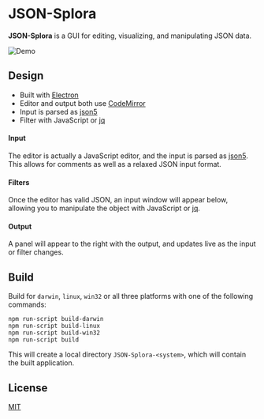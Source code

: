 # JSON-Splora

**JSON-Splora** is a GUI for editing, visualizing, and manipulating JSON data.

![Demo](https://github.com/wellsjo/json-splora/blob/master/app/assets/demo.gif)

## Design
- Built with [Electron](http://electron.atom.io/)
- Editor and output both use [CodeMirror](https://codemirror.net/)
- Input is parsed as [json5](http://json5.org/)
- Filter with JavaScript or [jq](https://stedolan.github.io/jq/)

#### Input
The editor is actually a JavaScript editor, and the input is parsed as [json5](http://json5.org/). This allows for comments as well as a relaxed JSON input format.

#### Filters
Once the editor has valid JSON, an input window will appear below, allowing you to manipulate the object with JavaScript or [jq](https://stedolan.github.io/jq/).

#### Output
A panel will appear to the right with the output, and updates live as the input or filter changes.

## Build
Build for `darwin`, `linux`, `win32` or all three platforms with one of the following commands:
```
npm run-script build-darwin
npm run-script build-linux
npm run-script build-win32
npm run-script build
```
This will create a local directory `JSON-Splora-<system>`, which will contain the built application.

## License
[MIT](https://github.com/wellsjo/json-splora/blob/master/LICENSE)
